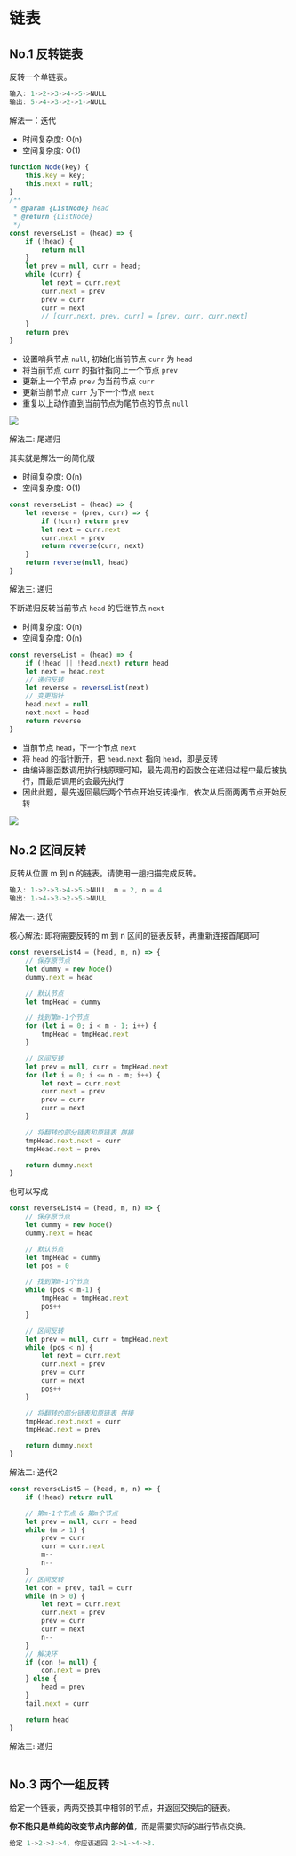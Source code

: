 # 链表

## No.1 反转链表


反转一个单链表。

```js
输入: 1->2->3->4->5->NULL
输出: 5->4->3->2->1->NULL
```

解法一：迭代

- 时间复杂度: O(n)
- 空间复杂度: O(1)

```js
function Node(key) {
    this.key = key;
    this.next = null;
}
/**
 * @param {ListNode} head
 * @return {ListNode}
 */
const reverseList = (head) => {
    if (!head) {
        return null
    }
    let prev = null, curr = head;
    while (curr) {
        let next = curr.next
        curr.next = prev
        prev = curr
        curr = next
        // [curr.next, prev, curr] = [prev, curr, curr.next]
    }
    return prev
}
```

- 设置哨兵节点 `null`, 初始化当前节点 `curr` 为 `head`
- 将当前节点 `curr` 的指针指向上一个节点 `prev`
- 更新上一个节点 `prev` 为当前节点 `curr`
- 更新当前节点 `curr` 为下一个节点 `next`
- 重复以上动作直到当前节点为尾节点的节点 `null`

![](./img/1.png)

解法二: 尾递归

其实就是解法一的简化版

- 时间复杂度: O(n)
- 空间复杂度: O(1)

```js
const reverseList = (head) => {
    let reverse = (prev, curr) => {
        if (!curr) return prev
        let next = curr.next
        curr.next = prev
        return reverse(curr, next)
    }
    return reverse(null, head)
}
```

解法三: 递归

不断递归反转当前节点 `head` 的后继节点 `next`

- 时间复杂度: O(n)
- 空间复杂度: O(n)

```js
const reverseList = (head) => {
    if (!head || !head.next) return head
    let next = head.next
    // 递归反转
    let reverse = reverseList(next)
    // 变更指针
    head.next = null
    next.next = head
    return reverse
}
```

- 当前节点 `head`，下一个节点 `next`
- 将 `head` 的指针断开，把 `head.next` 指向 `head`，即是反转
- 由编译器函数调用执行栈原理可知，最先调用的函数会在递归过程中最后被执行，而最后调用的会最先执行
- 因此此题，最先返回最后两个节点开始反转操作，依次从后面两两节点开始反转

![](./img/2.png)

## No.2 区间反转

反转从位置 m 到 n 的链表。请使用一趟扫描完成反转。

```js
输入: 1->2->3->4->5->NULL, m = 2, n = 4
输出: 1->4->3->2->5->NULL
```

解法一: 迭代

核心解法: 即将需要反转的 m 到 n 区间的链表反转，再重新连接首尾即可

```js
const reverseList4 = (head, m, n) => {
    // 保存原节点
    let dummy = new Node()
    dummy.next = head

    // 默认节点
    let tmpHead = dummy

    // 找到第m-1个节点
    for (let i = 0; i < m - 1; i++) {
        tmpHead = tmpHead.next
    }

    // 区间反转
    let prev = null, curr = tmpHead.next
    for (let i = 0; i <= n - m; i++) {
        let next = curr.next
        curr.next = prev
        prev = curr
        curr = next
    }

    // 将翻转的部分链表和原链表 拼接
    tmpHead.next.next = curr
    tmpHead.next = prev

    return dummy.next
}
```

也可以写成

```js
const reverseList4 = (head, m, n) => {
    // 保存原节点
    let dummy = new Node()
    dummy.next = head

    // 默认节点
    let tmpHead = dummy
    let pos = 0

    // 找到第m-1个节点
    while (pos < m-1) {
        tmpHead = tmpHead.next
        pos++
    }

    // 区间反转
    let prev = null, curr = tmpHead.next
    while (pos < n) {
        let next = curr.next
        curr.next = prev
        prev = curr
        curr = next
        pos++
    }

    // 将翻转的部分链表和原链表 拼接
    tmpHead.next.next = curr
    tmpHead.next = prev

    return dummy.next
}
```

解法二: 迭代2

```js
const reverseList5 = (head, m, n) => {
    if (!head) return null

    // 第m-1个节点 & 第m个节点
    let prev = null, curr = head
    while (m > 1) {
        prev = curr
        curr = curr.next
        m--
        n--
    }
    // 区间反转
    let con = prev, tail = curr
    while (n > 0) {
        let next = curr.next
        curr.next = prev
        prev = curr
        curr = next
        n--
    }
    // 解决环
    if (con != null) {
        con.next = prev
    } else {
        head = prev
    }
    tail.next = curr

    return head
}
```

解法三: 递归
```js

```


## No.3 两个一组反转

给定一个链表，两两交换其中相邻的节点，并返回交换后的链表。

**你不能只是单纯的改变节点内部的值**，而是需要实际的进行节点交换。

```js
给定 1->2->3->4, 你应该返回 2->1->4->3.
```

```js


```